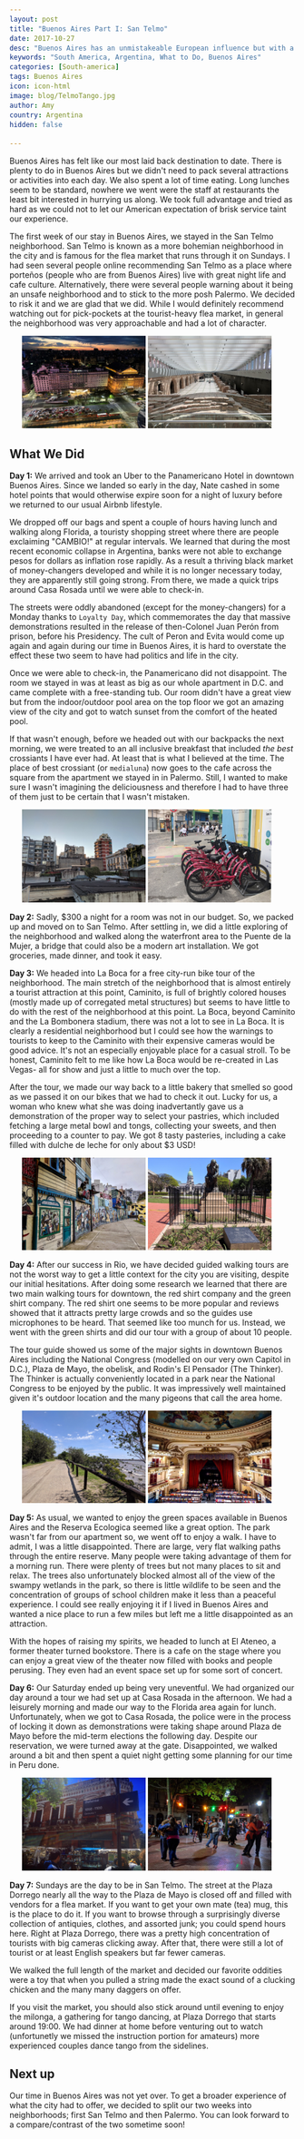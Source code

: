 ```yaml
---
layout: post
title: "Buenos Aires Part I: San Telmo"
date: 2017-10-27
desc: "Buenos Aires has an unmistakeable European influence but with a personality all it's own. From tango to dulce de leche, it is an easy place to enjoy yourself."
keywords: "South America, Argentina, What to Do, Buenos Aires"
categories: [South-america]
tags: Buenos Aires
icon: icon-html
image: blog/TelmoTango.jpg
author: Amy
country: Argentina
hidden: false

---
```


Buenos Aires has felt like our most laid back destination to date. There is plenty to do in Buenos Aires but we didn't need to pack several attractions or activities into each day. We also spent a lot of time eating. Long lunches seem to be standard, nowhere we went were the staff at restaurants the least bit interested in hurrying us along. We took full advantage and tried as hard as we could not to let our American expectation of brisk service taint our experience. 

The first week of our stay in Buenos Aires, we stayed in the San Telmo neighborhood. San Telmo is known as a more bohemian neighborhood in the city and is famous for the flea market that runs through it on Sundays. I had seen several people online recommending San Telmo as a place where porteños (people who are from Buenos Aires) live with great night life and cafe culture. Alternatively, there were several people warning about it being an unsafe neighborhood and to stick to the more posh Palermo. We decided to risk it and we are glad that we did. While I would definitely recommend watching out for pick-pockets at the tourist-heavy flea market, in general the neighborhood was very approachable and had a lot of character.

<div style="text-align: center; max-width: calc(100% - 20px);"><a href="/static/assets/img/blog/TelmoHotel.jpg" target="_blank"><img src="/static/assets/img/blog/TelmoHotel.jpg" width="45%"></a> <a href="/static/assets/img/blog/TelmoCasaRosada.jpg" target="_blank"><img src="/static/assets/img/blog/TelmoCasaRosada.jpg" width="45%"></a></div>

## <i class="fa fa-check-square" aria-hidden="true" style="color:#2495C4;"></i>What We Did 

**Day 1:** We arrived and took an Uber to the Panamericano Hotel in downtown Buenos Aires. Since we landed so early in the day, Nate cashed in some hotel points that would otherwise expire soon for a night of luxury before we returned to our usual Airbnb lifestyle. 

We dropped off our bags and spent a couple of hours having lunch and walking along Florida, a touristy shopping street where there are people exclaiming "CAMBIO!" at regular intervals. We learned that during the most recent economic collapse in Argentina, banks were not able to exchange pesos for dollars as inflation rose rapidly. As a result a thriving black market of money-changers developed and while it is no longer necessary today, they are apparently still going strong. From there, we made a quick trips around Casa Rosada until we were able to check-in. 

The streets were oddly abandoned (except for the money-changers) for a Monday thanks to `Loyalty Day`, which commemorates the day that massive demonstrations resulted in the release of then-Colonel Juan Perón from prison, before his Presidency. The cult of Peron and Evita would come up again and again during our time in Buenos Aires, it is hard to overstate the effect these two seem to have had politics and life in the city. 

Once we were able to check-in, the Panamericano did not disappoint. The room we stayed in was at least as big as our whole apartment in D.C. and came complete with a free-standing tub. Our room didn't have a great view but from the indoor/outdoor pool area on the top floor we got an amazing view of the city and got to watch sunset from the comfort of the heated pool. 

If that wasn't enough, before we headed out with our backpacks the next morning, we were treated to an all inclusive breakfast that included _the best_ crossiants I have ever had. At least that is what I believed at the time. The place of best crossiant (or `medialuna`) now goes to the cafe across the square from the apartment we stayed in in Palermo. Still, I wanted to make sure I wasn't imagining the deliciousness and therefore I had to have three of them just to be certain that I wasn't mistaken. 

<div style="text-align: center; max-width: calc(100% - 20px);"><a href="/static/assets/img/blog/TelmoRoof.jpg" target="_blank"><img src="/static/assets/img/blog/TelmoRoof.jpg" width="45%"></a> <a href="/static/assets/img/blog/TelmoBike.jpg" target="_blank"><img src="/static/assets/img/blog/TelmoBike.jpg" width="45%"></a></div>

**Day 2:**  Sadly, $300 a night for a room was not in our budget. So, we packed up and moved on to San Telmo. After settling in, we did a little exploring of the neighborhood and walked along the waterfront area to the Puente de la Mujer, a bridge that could also be a modern art installation. We got groceries, made dinner, and took it easy. 

**Day 3:** We headed into La Boca for a free city-run bike tour of the neighborhood. The main stretch of the neighborhood that is almost entirely a tourist attraction at this point, Caminito, is full of brightly colored houses (mostly made up of corregated metal structures) but seems to have little to do with the rest of the neighborhood at this point. La Boca, beyond Caminito and the La Bombonera stadium, there was not a lot to see in La Boca. It is clearly a residential neighborhood but I could see how the warnings to tourists to keep to the Caminito with their expensive cameras would be good advice. It's not an especially enjoyable place for a casual stroll. To be honest, Caminito felt to me like how La Boca would be re-created in Las Vegas- all for show and just a little to much over the top.

After the tour, we made our way back to a little bakery that smelled so good as we passed it on our bikes that we had to check it out. Lucky for us, a woman who knew what she was doing inadvertantly gave us a demonstration of the proper way to select your pastries, which included fetching a large metal bowl and tongs, collecting your sweets, and then proceeding to a counter to pay. We got 8 tasty pasteries, including a cake filled with dulche de leche for only about $3 USD!

<div style="text-align: center; max-width: calc(100% - 20px);"><a href="/static/assets/img/blog/TelmoBoca.jpg" target="_blank"><img src="/static/assets/img/blog/TelmoBoca.jpg" width="45%"></a> <a href="/static/assets/img/blog/TelmoThinker.jpg" target="_blank"><img src="/static/assets/img/blog/TelmoThinker.jpg" width="45%"></a></div>

**Day 4:** After our success in Rio, we have decided guided walking tours are not the worst way to get a little context for the city you are visiting, despite our initial hesitations. After doing some research we learned that there are two main walking tours for downtown, the red shirt company and the green shirt company. The red shirt one seems to be more popular and reviews showed that it attracts pretty large crowds and so the guides use microphones to be heard. That seemed like too munch for us. Instead, we went with the green shirts and did our tour with a group of about 10 people. 

The tour guide showed us some of the major sights in downtown Buenos Aires including the National Congress (modelled on our very own Capitol in D.C.), Plaza de Mayo, the obelisk, and Rodin's El Pensador (The Thinker). The Thinker is actually conveniently located in a park near the National Congress to be enjoyed by the public. It was impressively well maintained given it's outdoor location and the many pigeons that call the area home. 

<div style="text-align: center; max-width: calc(100% - 20px);"><a href="/static/assets/img/blog/TelmoEco.jpg" target="_blank"><img src="/static/assets/img/blog/TelmoEco.jpg" width="45%"></a> <a href="/static/assets/img/blog/TelmoAteneo.jpg" target="_blank"><img src="/static/assets/img/blog/TelmoAteneo.jpg" width="45%"></a></div>

**Day 5:** As usual, we wanted to enjoy the green spaces available in Buenos Aires and the Reserva Ecologica seemed like a great option. The park wasn't far from our apartment so, we went off to enjoy a walk. I have to admit, I was a little disappointed. There are large, very flat walking paths through the entire reserve. Many people were taking advantage of them for a morning run. There were plenty of trees but not many places to sit and relax. The trees also unfortunately blocked almost all of the view of the swampy wetlands in the park, so there is little wildlife to be seen and the concentration of groups of school children make it less than a peaceful experience. I could see really enjoying it if I lived in Buenos Aires and wanted a nice place to run a few miles but left me a little disappointed as an attraction. 

With the hopes of raising my spirits, we headed to lunch at El Ateneo, a former theater turned bookstore. There is a cafe on the stage where you can enjoy a great view of the theater now filled with books and people perusing. They even had an event space set up for some sort of concert. 

**Day 6:** Our Saturday ended up being very uneventful. We had organized our day around a tour we had set up at Casa Rosada in the afternoon. We had a leisurely morning and made our way to the Florida area again for lunch. Unfortunately, when we got to Casa Rosada, the police were in the process of locking it down as demonstrations were taking shape around Plaza de Mayo before the mid-term elections the following day. Despite our reservation, we were turned away at the gate. Disappointed, we walked around a bit and then spent a quiet night getting some planning for our time in Peru done. 

<div style="text-align: center; max-width: calc(100% - 20px);"><a href="/static/assets/img/blog/TelmoMarket.jpg" target="_blank"><img src="/static/assets/img/blog/TelmoMarket.jpg" width="45%"></a> <a href="/static/assets/img/blog/TelmoTango.jpg" target="_blank"><img src="/static/assets/img/blog/TelmoTango.jpg" width="45%"></a></div>

**Day 7:** Sundays are the day to be in San Telmo. The street at the Plaza Dorrego nearly all the way to the Plaza de Mayo is closed off and filled with vendors for a flea market. If you want to get your own mate (tea) mug, this is the place to do it. If you want to browse through a surprisingly diverse collection of antiquies, clothes, and assorted junk; you could spend hours here. Right at Plaza Dorrego, there was a pretty high concentration of tourists with big cameras clicking away. After that, there were still a lot of tourist or at least English speakers but far fewer cameras. 

We walked the full length of the market and decided our favorite oddities were a toy that when you pulled a string made the exact sound of a clucking chicken and the many many daggers on offer. 

If you visit the market, you should also stick around until evening to enjoy the milonga, a gathering for tango dancing, at Plaza Dorrego that starts around 19:00. We had dinner at home before venturing out to watch (unfortunetly we missed the instruction portion for amateurs) more experienced couples dance tango from the sidelines. 

## <i class="fa fa-check-square" aria-hidden="true" style="color:#2495C4;"></i>Next up

Our time in Buenos Aires was not yet over. To get a broader experience of what the city had to offer, we decided to split our two weeks into neighborhoods; first San Telmo and then Palermo. You can look forward to a compare/contrast of the two sometime soon!   

